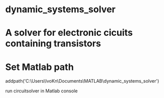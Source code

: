 # dynamic_systems_solver
# A solver for electronic cicuits containing transistors 

# Set Matlab path
addpath('C:\Users\IvoKn\Documents\MATLAB\dynamic_systems_solver')

run circuitsolver in Matlab console

